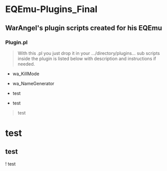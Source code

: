 # EQEmu-Plugins_Final
## WarAngel's plugin scripts created for his EQEmu
>
###  Plugin.pl
> With this .pl you just drop it in your .../directory/plugins...
sub scripts inside the plugin is listed below with description and instructions if needed.

* wa_KillMode
* wa_NameGenerator




* test
 * test
> test
# test
## test
! test
